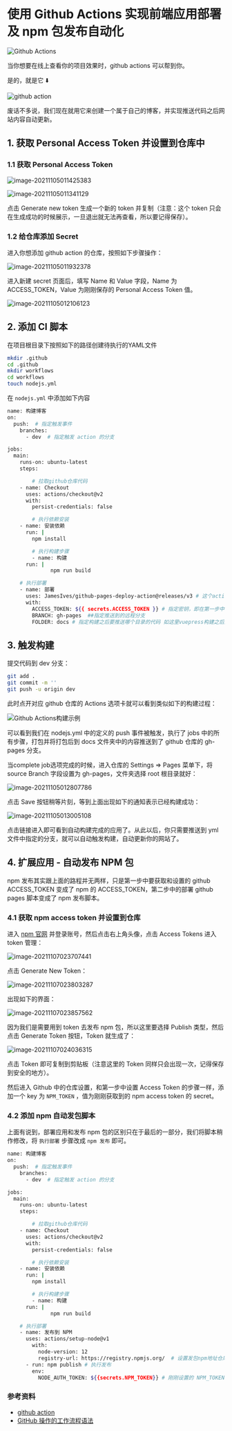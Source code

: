 # 使用 Github Actions 实现前端应用部署及 npm 包发布自动化

![Github Actions](./images/image-20211107031456265.png)

当你想要在线上查看你的项目效果时，github actions 可以帮到你。

是的，就是它 ⬇️

![github action](./images/github_action.png)

废话不多说，我们现在就用它来创建一个属于自己的博客，并实现推送代码之后网站内容自动更新。

## 1. 获取 Personal Access Token 并设置到仓库中

### 1.1 获取 Personal Access Token

![image-20211105011425383](./images/image-20211105011425383.png)

![image-20211105011341129](./images/image-20211105011341129.png)

点击 Generate new token 生成一个新的 token 并复制（注意：这个 token 只会在生成成功的时候展示，一旦退出就无法再查看，所以要记得保存）。

### 1.2 给仓库添加 Secret

进入你想添加 github action 的仓库，按照如下步骤操作：

![image-20211105011932378](./images/image-20211105011932378.png)

进入新建 secret 页面后，填写 Name 和 Value 字段，Name 为 ACCESS_TOKEN，Value 为刚刚保存的 Personal Access Token 值。

![image-20211105012106123](./images/image-20211105012106123.png)

## 2. 添加 CI 脚本

在项目根目录下按照如下的路径创建待执行的YAML文件

```bash
mkdir .github
cd .github
mkdir workflows
cd workflows
touch nodejs.yml
```

在 `nodejs.yml` 中添加如下内容

```bash
name: 构建博客
on:
  push:  # 指定触发事件
    branches:
      - dev  # 指定触发 action 的分支

jobs:
  main:
    runs-on: ubuntu-latest
    steps:

		# 拉取github仓库代码
    - name: Checkout
      uses: actions/checkout@v2
      with:
        persist-credentials: false

		# 执行依赖安装
    - name: 安装依赖
      run: |
        npm install

		# 执行构建步骤
		- name: 构建
      run: |
			  npm run build

    # 执行部署
    - name: 部署
      uses: JamesIves/github-pages-deploy-action@releases/v3 # 这个action会根据配置自动推送代码到指定分支
      with:
        ACCESS_TOKEN: ${{ secrets.ACCESS_TOKEN }} # 指定密钥，即在第一步中设置的
        BRANCH: gh-pages  ##指定推送到的远程分支
        FOLDER: docs # 指定构建之后要推送哪个目录的代码 如这里vuepress构建之后到产物在 docs 文件夹中
```

## 3. 触发构建

提交代码到 dev 分支：

```bash
git add .
git commit -m ''
git push -u origin dev
```

此时点开对应 github 仓库的 Actions 选项卡就可以看到类似如下的构建过程：

![Github Actions构建示例](./images/github_actions_node_cli.png)

可以看到我们在 nodejs.yml 中的定义的 push 事件被触发，执行了 jobs 中的所有步骤，打包并将打包后到 docs 文件夹中的内容推送到了 github 仓库的 gh-pages 分支。

当complete job选项完成的时候，进入仓库的 Settings => Pages 菜单下，将 source Branch 字段设置为 gh-pages，文件夹选择 root 根目录就好：

![image-20211105012807786](./images/image-20211105012807786.png)

点击 Save 按钮稍等片刻，等到上面出现如下的通知表示已经构建成功：

![image-20211105013005108](./images/image-20211105013005108.png)

点击链接进入即可看到自动构建完成的应用了。从此以后，你只需要推送到 yml 文件中指定的分支，就可以自动触发构建，自动更新你的网站了。

## 4. 扩展应用 - 自动发布 NPM 包

npm 发布其实跟上面的路程并无两样，只是第一步中要获取和设置的 github ACCESS_TOKEN 变成了 npm 的 ACCESS_TOKEN，第二步中的部署 github pages 脚本变成了 npm 发布脚本。

### 4.1 获取 npm access token 并设置到仓库

进入 [npm 官网](https://www.npmjs.com/) 并登录账号，然后点击右上角头像，点击 Access Tokens 进入 token 管理：

![image-20211107023707441](images/image-20211107023707441.png)

点击 Generate New Token：

![image-20211107023803287](images/image-20211107023803287.png)

出现如下的界面：

![image-20211107023857562](images/image-20211107023857562.png)

因为我们是需要用到 token 去发布 npm 包，所以这里要选择 Publish 类型，然后点击 Generate Token 按钮，Token 就生成了：

![image-20211107024036315](images/image-20211107024036315.png)

点击 Token 即可复制到剪贴板（注意这里的 Token 同样只会出现一次，记得保存到安全的地方）。

然后进入 Github 中的仓库设置，和第一步中设置 Access Token 的步骤一样，添加一个 key 为 `NPM_TOKEN` ，值为刚刚获取到的 npm access token 的 secret。

### 4.2 添加 npm 自动发包脚本

上面有说到，部署应用和发布 npm 包的区别只在于最后的一部分，我们将脚本稍作修改，将 `执行部署` 步骤改成 `npm 发布` 即可。

```bash
name: 构建博客
on:
  push:  # 指定触发事件
    branches:
      - dev  # 指定触发 action 的分支

jobs:
  main:
    runs-on: ubuntu-latest
    steps:

		# 拉取github仓库代码
    - name: Checkout
      uses: actions/checkout@v2
      with:
        persist-credentials: false

		# 执行依赖安装
    - name: 安装依赖
      run: |
        npm install

		# 执行构建步骤
		- name: 构建
      run: |
			  npm run build

    # 执行部署
    - name: 发布到 NPM
      uses: actions/setup-node@v1
        with:
          node-version: 12
          registry-url: https://registry.npmjs.org/  # 设置发包npm地址仓库
      - run: npm publish # 执行发布
        env:
          NODE_AUTH_TOKEN: ${{secrets.NPM_TOKEN}} # 刚刚设置的 NPM_TOKEN
```

### 参考资料

- [github action](https://help.github.com/cn/articles/configuring-a-workflow)
- [GitHub 操作的工作流程语法](https://help.github.com/cn/articles/workflow-syntax-for-github-actions)
